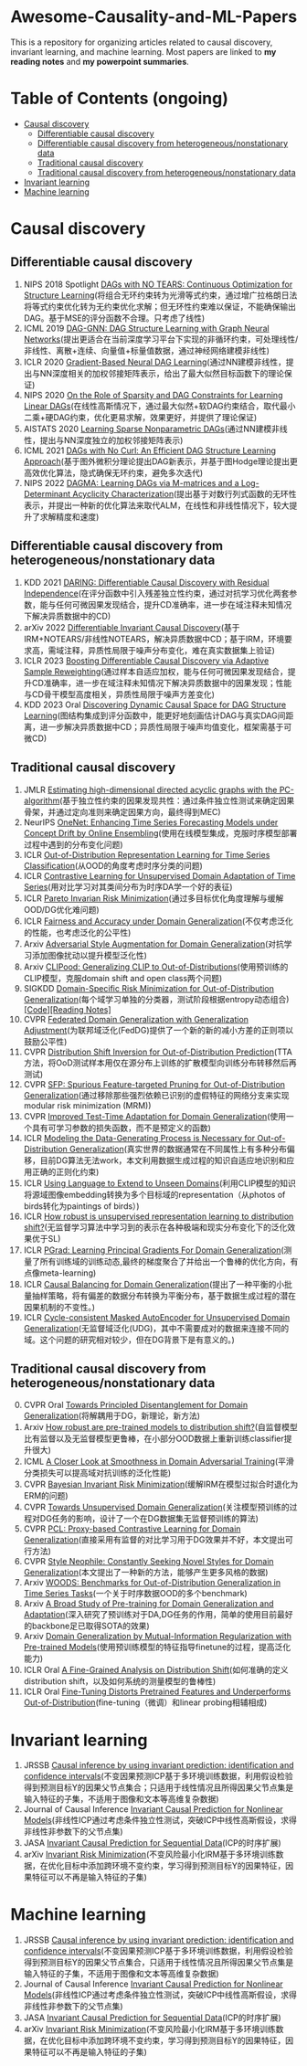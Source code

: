 # Awesome-Causality-and-ML-Papers
This is a repository for organizing articles related to causal discovery, invariant learning, and machine learning. Most papers are linked to **my reading notes** and **my powerpoint summaries**.

# Table of Contents (ongoing)
* [Causal discovery](#causaldiscovery)
   * [Differentiable causal discovery](#new)
   * [Differentiable causal discovery from heterogeneous/nonstationary data](#new-heterogeneous/nonstationary)
   * [Traditional causal discovery](#old-but-important)
   * [Traditional causal discovery from heterogeneous/nonstationary data](#old-but-important-heterogeneous/nonstationary)
* [Invariant learning](#invariantlearning)
* [Machine learning](#machinelearning)
  
# Causal discovery

## Differentiable causal discovery
1. NIPS 2018 Spotlight [DAGs with NO TEARS: Continuous Optimization for Structure Learning](https://arxiv.org/abs/1803.01422)(将组合无环约束转为光滑等式约束，通过增广拉格朗日法将等式约束优化转为无约束优化求解；但无环性约束难以保证，不能确保输出DAG。基于MSE的评分函数不合理。只考虑了线性)
2. ICML 2019 [DAG-GNN: DAG Structure Learning with Graph Neural Networks](https://arxiv.org/abs/1904.10098)(提出更适合在当前深度学习平台下实现的非循环约束，可处理线性/非线性、离散+连续、向量值+标量值数据，通过神经网络建模非线性)
3. ICLR 2020 [Gradient-Based Neural DAG Learning](https://arxiv.org/abs/1906.02226)(通过NN建模非线性，提出与NN深度相关的加权邻接矩阵表示，给出了最大似然目标函数下的理论保证)
4. NIPS 2020 [On the Role of Sparsity and DAG Constraints for Learning Linear DAGs](https://arxiv.org/abs/2006.10201)(在线性高斯情况下，通过最大似然+软DAG约束结合，取代最小二乘+硬DAG约束，优化更易求解，效果更好，并提供了理论保证)
5. AISTATS 2020 [Learning Sparse Nonparametric DAGs](https://arxiv.org/abs/1909.13189)(通过NN建模非线性，提出与NN深度独立的加权邻接矩阵表示)
6. ICML 2021 [DAGs with No Curl: An Efficient DAG Structure Learning Approach](https://arxiv.org/abs/2106.07197)(基于图外微积分理论提出DAG新表示，并基于图Hodge理论提出更高效优化算法，隐式确保无环约束，避免多次迭代)
7. NIPS 2022 [DAGMA: Learning DAGs via M-matrices and a Log-Determinant Acyclicity Characterization](https://arxiv.org/abs/2209.08037)(提出基于对数行列式函数的无环性表示，并提出一种新的优化算法来取代ALM，在线性和非线性情况下，较大提升了求解精度和速度)

## Differentiable causal discovery from heterogeneous/nonstationary data
1. KDD 2021 [DARING: Differentiable Causal Discovery with Residual Independence](https://dl.acm.org/doi/10.1145/3447548.3467439)(在评分函数中引入残差独立性约束，通过对抗学习优化两套参数，能与任何可微因果发现结合，提升CD准确率，进一步在域注释未知情况下解决异质数据中的CD)
2. arXiv 2022 [Differentiable Invariant Causal Discovery](https://arxiv.org/abs/2205.15638)(基于IRM+NOTEARS/非线性NOTEARS，解决异质数据中CD；基于IRM，环境要求高，需域注释，异质性局限于噪声分布变化，难在真实数据集上验证)
3. ICLR 2023 [Boosting Differentiable Causal Discovery via Adaptive Sample Reweighting](https://arxiv.org/abs/2303.03187)(通过样本自适应加权，能与任何可微因果发现结合，提升CD准确率，进一步在域注释未知情况下解决异质数据中的因果发现；性能与CD骨干模型高度相关，异质性局限于噪声方差变化)
4. KDD 2023 Oral [Discovering Dynamic Causal Space for DAG Structure Learning](https://arxiv.org/abs/2306.02822)(图结构集成到评分函数中，能更好地刻画估计DAG与真实DAG间距离，进一步解决异质数据中CD；异质性局限于噪声均值变化，框架需基于可微CD)

## Traditional causal discovery
1. JMLR  [Estimating high-dimensional directed acyclic graphs with the PC-algorithm](https://arxiv.org/abs/math/0510436)(基于独立性约束的因果发现共性：通过条件独立性测试来确定因果骨架，并通过定向准则来确定因果方向，最终得到MEC)
2. NeurIPS [OneNet: Enhancing Time Series Forecasting Models under Concept Drift by Online Ensembling](https://zhuanlan.zhihu.com/p/658191974)(使用在线模型集成，克服时序模型部署过程中遇到的分布变化问题)
3. ICLR [Out-of-Distribution Representation Learning for Time Series Classification](https://arxiv.org/abs/2209.07027)(从OOD的角度考虑时序分类的问题)
4. ICLR [Contrastive Learning for Unsupervised Domain Adaptation of Time Series](https://arxiv.org/abs/2206.06243)(用对比学习对其类间分布为时序DA学一个好的表征)
5. ICLR [Pareto Invarian Risk Minimization](https://openreview.net/forum?id=esFxSb_0pSL)(通过多目标优化角度理解与缓解OOD/DG优化难问题)
6. ICLR [Fairness and Accuracy under Domain Generalization](https://arxiv.org/abs/2301.13323)(不仅考虑泛化的性能，也考虑泛化的公平性)
7. Arxiv [Adversarial Style Augmentation for Domain Generalization](https://arxiv.org/abs/2301.12643)(对抗学习添加图像扰动以提升模型泛化性)
8. Arxiv [CLIPood: Generalizing CLIP to Out-of-Distributions](https://arxiv.org/abs/2302.00864)(使用预训练的CLIP模型，克服domain shift and open class两个问题)
9. SIGKDD [Domain-Specific Risk Minimization for Out-of-Distribution Generalization](https://arxiv.org/abs/2208.08661)(每个域学习单独的分类器，测试阶段根据entropy动态组合)[[Code]](https://github.com/yfzhang114/AdaNPC)[[Reading Notes]](https://zhuanlan.zhihu.com/p/631524930)
10. CVPR [Federated Domain Generalization with Generalization Adjustment](https://scholar.google.com/scholar_url?url=https://openaccess.thecvf.com/content/CVPR2023/papers/Zhang_Federated_Domain_Generalization_With_Generalization_Adjustment_CVPR_2023_paper.pdf&hl=zh-CN&sa=X&d=13348506996942284912&ei=sTpvZIjhI9OQ6rQP29uDqAU&scisig=AGlGAw8T1YjQNN8nVv2lI6LPBiGS&oi=scholaralrt&hist=lUnt8X4AAAAJ:7797965790415635509:AGlGAw-zJ0qtstLHlwZtiYmf7uNN&html=&pos=1&folt=rel)(为联邦域泛化(FedDG)提供了一个新的新的减小方差的正则项以鼓励公平性)
11. CVPR [Distribution Shift Inversion for Out-of-Distribution Prediction](https://openaccess.thecvf.com/content/CVPR2023/papers/Yu_Distribution_Shift_Inversion_for_Out-of-Distribution_Prediction_CVPR_2023_paper.pdf)(TTA方法，将OoD测试样本用仅在源分布上训练的扩散模型向训练分布转移然后再测试)
12. CVPR [SFP: Spurious Feature-targeted Pruning for Out-of-Distribution Generalization](https://arxiv.org/abs/2305.11615)(通过移除那些强烈依赖已识别的虚假特征的网络分支来实现modular risk minimization (MRM))
13. CVPR [Improved Test-Time Adaptation for Domain Generalization](https://arxiv.org/abs/2304.04494)(使用一个具有可学习参数的损失函数，而不是预定义的函数)
14. ICLR [Modeling the Data-Generating Process is Necessary for Out-of-Distribution Generalization](https://openreview.net/forum?id=uyqks-LILZX)(真实世界的数据通常在不同属性上有多种分布偏移，目前DG算法无法work，本文利用数据生成过程的知识自适应地识别和应用正确的正则化约束)
15. ICLR [Using Language to Extend to Unseen Domains](https://openreview.net/forum?id=eR2dG8yjnQ)(利用CLIP模型的知识将源域图像embedding转换为多个目标域的representation（从photos of birds转化为paintings of birds）)
16. ICLR [How robust is unsupervised representation learning to distribution shift?](https://openreview.net/forum?id=LiXDW7CF94J)(无监督学习算法中学习到的表示在各种极端和现实分布变化下的泛化效果优于SL)
17. ICLR [PGrad: Learning Principal Gradients For Domain Generalization](https://openreview.net/forum?id=CgCmwcfgEdH)(测量了所有训练域的训练动态,最终的梯度聚合了并给出一个鲁棒的优化方向，有点像meta-learning)
18. ICLR [Causal Balancing for Domain Generalization](https://openreview.net/forum?id=F91SROvVJ_6)(提出了一种平衡的小批量抽样策略，将有偏差的数据分布转换为平衡分布，基于数据生成过程的潜在因果机制的不变性。)
19. ICLR [Cycle-consistent Masked AutoEncoder for Unsupervised Domain Generalization](https://openreview.net/forum?id=wC98X1qpDBA)(无监督域泛化(UDG)，其中不需要成对的数据来连接不同的域。这个问题的研究相对较少，但在DG背景下是有意义的。)

## Traditional causal discovery from heterogeneous/nonstationary data

0. CVPR Oral [Towards Principled Disentanglement for Domain Generalization](https://zhuanlan.zhihu.com/p/477855079)(将解耦用于DG，新理论，新方法)
1. Arxiv [How robust are pre-trained models to distribution shift?](https://arxiv.org/abs/2206.08871)(自监督模型比有监督以及无监督模型更鲁棒，在小部分OOD数据上重新训练classifier提升很大)
2. ICML [A Closer Look at Smoothness in Domain Adversarial Training](https://arxiv.org/abs/2206.08213)(平滑分类损失可以提高域对抗训练的泛化性能)
3. CVPR [Bayesian Invariant Risk Minimization](https://zhuanlan.zhihu.com/p/528829486)(缓解IRM在模型过拟合时退化为ERM的问题)
4. CVPR [Towards Unsupervised Domain Generalization](https://zhuanlan.zhihu.com/p/528829486)(关注模型预训练的过程对DG任务的影响，设计了一个在DG数据集无监督预训练的算法)
5. CVPR [PCL: Proxy-based Contrastive Learning for Domain Generalization](https://zhuanlan.zhihu.com/p/528829486)(直接采用有监督的对比学习用于DG效果并不好，本文提出可行方法)
6. CVPR [Style Neophile: Constantly Seeking Novel Styles for Domain Generalization](https://zhuanlan.zhihu.com/p/528829486)(本文提出了一种新的方法，能够产生更多风格的数据)
7. Arxiv [WOODS: Benchmarks for Out-of-Distribution Generalization in Time Series Tasks](https://woods-benchmarks.github.io/)(一个关于时序数据OOD的多个benchmark)
8. Arxiv [A Broad Study of Pre-training for Domain Generalization and Adaptation](https://arxiv.org/pdf/2203.11819.pdf)(深入研究了预训练对于DA,DG任务的作用，简单的使用目前最好的backbone足已取得SOTA的效果)
9. Arxiv [Domain Generalization by Mutual-Information Regularization with Pre-trained Models](https://arxiv.org/pdf/2203.10789.pdf)(使用预训练模型的特征指导finetune的过程，提高泛化能力)
10. ICLR Oral [A Fine-Grained Analysis on Distribution Shift](https://zhuanlan.zhihu.com/p/466675818)(如何准确的定义distribution shift，以及如何系统的测量模型的鲁棒性)
11. ICLR Oral [Fine-Tuning Distorts Pretrained Features and Underperforms Out-of-Distribution](https://zhuanlan.zhihu.com/p/466675818)(fine-tuning（微调）和linear probing相辅相成)

# Invariant learning

1. JRSSB [Causal inference by using invariant prediction: identification and confidence intervals](https://arxiv.org/abs/1501.01332)(不变因果预测ICP基于多环境训练数据，利用假设检验得到预测目标Y的因果父节点集合；只适用于线性情况且所得因果父节点集是输入特征的子集，不适用于图像和文本等高维复杂数据)
2. Journal of Causal Inference [Invariant Causal Prediction for Nonlinear Models](https://arxiv.org/abs/1706.08576)(非线性ICP通过考虑条件独立性测试，突破ICP中线性高斯假设，求得非线性非参数下的父节点集)
3. JASA [Invariant Causal Prediction for Sequential Data](https://arxiv.org/abs/1706.08058)(ICP的时序扩展)
4. arXiv [Invariant Risk Minimization](https://arxiv.org/abs/1907.02893)(不变风险最小化IRM基于多环境训练数据，在优化目标中添加跨环境不变约束，学习得到预测目标Y的因果特征，因果特征可以不再是输入特征的子集)
  
# Machine learning

1. JRSSB [Causal inference by using invariant prediction: identification and confidence intervals](https://arxiv.org/abs/1501.01332)(不变因果预测ICP基于多环境训练数据，利用假设检验得到预测目标Y的因果父节点集合，只适用于线性情况且所得因果父节点集是输入特征的子集，不适用于图像和文本等高维复杂数据)
2. Journal of Causal Inference [Invariant Causal Prediction for Nonlinear Models](https://arxiv.org/abs/1706.08576)(非线性ICP通过考虑条件独立性测试，突破ICP中线性高斯假设，求得非线性非参数下的父节点集)
3. JASA [Invariant Causal Prediction for Sequential Data](https://arxiv.org/abs/1706.08058)(ICP的时序扩展)
4. arXiv [Invariant Risk Minimization](https://arxiv.org/abs/1907.02893)(不变风险最小化IRM基于多环境训练数据，在优化目标中添加跨环境不变约束，学习得到预测目标Y的因果特征，因果特征可以不再是输入特征的子集)



